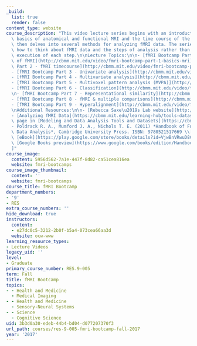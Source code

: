 ```yaml
---
_build:
  list: true
  render: false
content_type: website
course_description: "This video lecture series begins with an introduction to the\
  \ basics of anatomical and functional MRI and the time course of the fMRI signal,\
  \ then delves into several methods for analyzing fMRI data. The series emphasizes\
  \ how to think about fMRI data and the steps of analysis rather than the technical\
  \ execution of each step.\n\nLecture Topics:\n\n- [fMRI Bootcamp Part 1 - Basics\
  \ of fMRI](http://cbmm.mit.edu/video/fmri-bootcamp-part-1-basics-mri)\n- [fMRI Bootcamp\
  \ Part 2 - fMRI timecourse](http://cbmm.mit.edu/video/fmri-bootcamp-part-2-fmri-timecourse)\n\
  - [fMRI Bootcamp Part 3 - Univariate analysis](http://cbmm.mit.edu/video/fmri-bootcamp-part-3-univariate-analysis)\n\
  - [fMRI Bootcamp Part 4 - Multivariate analysis](http://cbmm.mit.edu/video/fmri-bootcamp-part-4-multivariate-analysis)\n\
  - [fMRI Bootcamp Part 5 - Multivoxel pattern analysis (MVPA)](http://cbmm.mit.edu/video/fmri-bootcamp-part-5-multivoxel-pattern-analysis-mvpa)\n\
  - [fMRI Bootcamp Part 6 - Classification](http://cbmm.mit.edu/video/fmri-bootcamp-part-6-classification)\_\
  \n- [fMRI Bootcamp Part 7 - Representational similarity](http://cbmm.mit.edu/video/fmri-bootcamp-part-7-representational-similarity)\n\
  - [fMRI Bootcamp Part 8 - fMRI & multiple comparisons](http://cbmm.mit.edu/video/fmri-bootcamp-part-8-fmri-multiple-comparisons)\n\
  - [fMRI Bootcamp Part 9 - Hyperalignment](http://cbmm.mit.edu/video/fmri-bootcamp-part-9-hyperalignment)\n\
  \nAdditional Resources:\n\n- [Rebecca Saxe\u2019s Lab website](http://saxelab.mit.edu/index.php)\n\
  - [Analyzing fMRI Data](https://cbmm.mit.edu/learning-hub/tools-datasets/analyzing-fmri-data)\
  \ page in [Modeling and Data Analysis Tools and Datasets](https://cbmm.mit.edu/learning-hub/tools-datasets)\n\
  - Poldrack R. A., Mumford J. A., Nichols T. E. (2011) *Handbook of Functional MRI\
  \ Data Analysis*, Cambridge University Press. ISBN: 9780521517669 \\[[hardcover,](http://www.cambridge.org/us/academic/subjects/statistics-probability/statistics-life-sciences-medicine-and-health/handbook-functional-mri-data-analysis?format=HB#vscUFSzHO05iikHy.97)\
  \ [eBook](https://play.google.com/store/books/details?id=VjwBnVRwuD8C&rdid=book-VjwBnVRwuD8C&rdot=1&source=gbs_vpt_read&pcampaignid=books_booksearch_viewport),\
  \ [Google Books preview](https://www.google.com/books/edition/Handbook_of_Functional_MRI_Data_Analysis/VjwBnVRwuD8C?gbpv=1)\\\
  ]"
course_image:
  content: 5956d562-7a1e-447f-8d82-ca51cea816ea
  website: fmri-bootcamps
course_image_thumbnail:
  content: ''
  website: fmri-bootcamps
course_title: fMRI Bootcamp
department_numbers:
- '9'
- RES
extra_course_numbers: ''
hide_download: true
instructors:
  content:
  - e27dc0c5-3212-2b0f-b5a4-073cea66aa3d
  website: ocw-www
learning_resource_types:
- Lecture Videos
legacy_uid: ''
level:
- Graduate
primary_course_number: RES.9-005
term: Fall
title: fMRI Bootcamp
topics:
- - Health and Medicine
  - Medical Imaging
- - Health and Medicine
  - Sensory-Neural Systems
- - Science
  - Cognitive Science
uid: 3b3d0a30-edeb-44b4-bd04-d077207370f3
url_path: courses/res-9-005-fmri-bootcamp-fall-2017
year: '2017'
---
```

